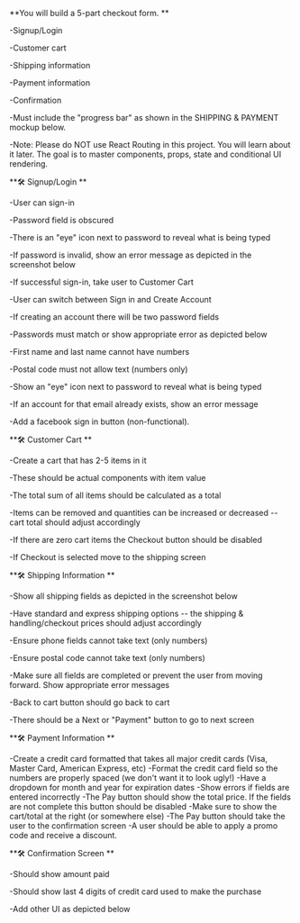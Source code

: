 **You will build a 5-part checkout form. 
**

-Signup/Login

-Customer cart

-Shipping information

-Payment information

-Confirmation

-Must include the "progress bar" as shown in the SHIPPING & PAYMENT mockup below.

-Note: Please do NOT use React Routing in this project. You will learn about it later. The goal is to master components, props, state and conditional UI rendering.



**🛠 Signup/Login
**

-User can sign-in

-Password field is obscured

-There is an "eye" icon next to password to reveal what is being typed

-If password is invalid, show an error message as depicted in the screenshot below

-If successful sign-in, take user to Customer Cart

-User can switch between Sign in and Create Account

-If creating an account there will be two password fields

-Passwords must match or show appropriate error as depicted below

-First name and last name cannot have numbers

-Postal code must not allow text (numbers only)

-Show an "eye" icon next to password to reveal what is being typed

-If an account for that email already exists, show an error message

-Add a facebook sign in button (non-functional).


**🛠 Customer Cart
**

-Create a cart that has 2-5 items in it

-These should be actual components with item value

-The total sum of all items should be calculated as a total

-Items can be removed and quantities can be increased or decreased -- cart total should adjust accordingly

-If there are zero cart items the Checkout button should be disabled

-If Checkout is selected move to the shipping screen

**🛠 Shipping Information
**

-Show all shipping fields as depicted in the screenshot below

-Have standard and express shipping options -- the shipping & handling/checkout prices should adjust accordingly

-Ensure phone fields cannot take text (only numbers)

-Ensure postal code cannot take text (only numbers)

-Make sure all fields are completed or prevent the user from moving forward. Show appropriate error messages

-Back to cart button should go back to cart

-There should be a Next or "Payment" button to go to next screen


**🛠 Payment Information
**

-Create a credit card formatted that takes all major credit cards (Visa, Master Card, American Express, etc)
-Format the credit card field so the numbers are properly spaced (we don't want it to look ugly!)
-Have a dropdown for month and year for expiration dates
-Show errors if fields are entered incorrectly
-The Pay button should show the total price. If the fields are not complete this button should be disabled
-Make sure to show the cart/total at the right (or somewhere else)
-The Pay button should take the user to the confirmation screen
-A user should be able to apply a promo code and receive a discount.

**🛠 Confirmation Screen
**

-Should show amount paid

-Should show last 4 digits of credit card used to make the purchase

-Add other UI as depicted below
